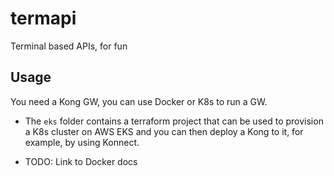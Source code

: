 # termapi 

Terminal based APIs, for fun

## Usage

You need a Kong GW, you can use Docker or K8s to run a GW.

* The `eks` folder contains a terraform project that can be used to provision a K8s cluster on AWS EKS and you can then deploy a Kong to it, for example, by using Konnect.

* TODO: Link to Docker docs 
